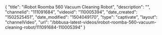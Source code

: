 {
    "title": "iRobot Roomba 560 Vacuum Cleaning Robot",
    "description": "",
    "channelid": "111091684",
    "videoid": "110005394",
    "date_created": "1502525451",
    "date_modified": "1504049170",
    "type": "captivate",
    "layout": "channelVideo",
    "url": "\/bbbusa-latest-videos\/irobot-roomba-560-vacuum-cleaning-robot\/111091684-110005394"
}